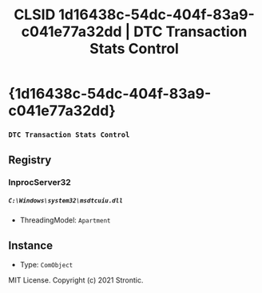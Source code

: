 ﻿---
title: "CLSID 1d16438c-54dc-404f-83a9-c041e77a32dd | DTC Transaction Stats Control"
excerpt: What is COM-Object CLSID 1d16438c-54dc-404f-83a9-c041e77a32dd?
---

# {1d16438c-54dc-404f-83a9-c041e77a32dd}

### `DTC Transaction Stats Control`

## Registry


### InprocServer32

##### `C:\Windows\system32\msdtcuiu.dll`
* ThreadingModel: `Apartment`

## Instance

* Type: `ComObject`

MIT License. Copyright (c) 2021 Strontic.


